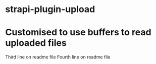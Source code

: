 # strapi-plugin-upload
# Customised to use buffers to read uploaded files
Third line on readme file
Fourth line on readme file